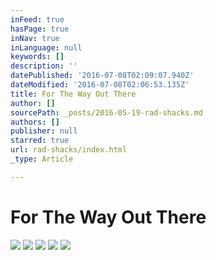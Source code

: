 ```yaml
---
inFeed: true
hasPage: true
inNav: true
inLanguage: null
keywords: []
description: ''
datePublished: '2016-07-08T02:09:07.940Z'
dateModified: '2016-07-08T02:06:53.135Z'
title: For The Way Out There
author: []
sourcePath: _posts/2016-05-19-rad-shacks.md
authors: []
publisher: null
starred: true
url: rad-shacks/index.html
_type: Article

---
```

# For The Way Out There
![](https://the-grid-user-content.s3-us-west-2.amazonaws.com/34199c80-9132-4629-a9cc-671b5690b930.jpg)
![](https://the-grid-user-content.s3-us-west-2.amazonaws.com/4473b675-d7bc-443b-b29b-5b121bdafa99.jpg)
![](https://the-grid-user-content.s3-us-west-2.amazonaws.com/6d102798-df6d-4836-9b7a-2c0ae77f98f2.jpg)
![](https://the-grid-user-content.s3-us-west-2.amazonaws.com/5e351dd2-515a-4e84-903d-6fbb95066f92.jpg)
![](https://the-grid-user-content.s3-us-west-2.amazonaws.com/ca4f62b6-907f-46cc-abe0-11b89259a45e.jpg)